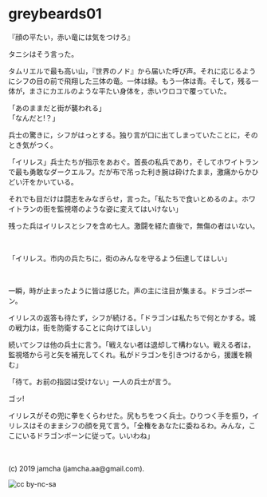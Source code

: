 

# greybeards01

『顔の平たい，赤い竜には気をつけろ』

タニシはそう言った。

タムリエルで最も高い山，『世界のノド』から届いた呼び声。それに応じるようにシフの目の前で飛翔した三体の竜。一体は緑。もう一体は青。そして，残る一体が，まさにカエルのような平たい身体を，赤いウロコで覆っていた。

「あのままだと街が襲われる」  
「なんだと!？」

兵士の驚きに，シフがはっとする。独り言が口に出てしまっていたことに，そのとき気がつく。

「イリレス」兵士たちが指示をあおぐ。首長の私兵であり，そしてホワイトランで最も勇敢なダークエルフ。だが布で吊った利き腕は砕けたまま，激痛からかひどい汗をかいている。

それでも目だけは闘志をみなぎらせ，言った。「私たちで食いとめるのよ。ホワイトランの街を監視塔のような姿に変えてはいけない」

残った兵はイリレスとシフを含め七人。激闘を経た直後で，無傷の者はいない。

<br>

「イリレス。市内の兵たちに，街のみんなを守るよう伝達してほしい」

<br>

一瞬，時が止まったように皆は感じた。声の主に注目が集まる。ドラゴンボーン。

イリレスの返答も待たず，シフが続ける。「ドラゴンは私たちで何とかする。城の戦力は，街を防衛することに向けてほしい」

続いてシフは他の兵士に言う。「戦えない者は退却して構わない。戦える者は，監視塔から弓と矢を補充してくれ。私がドラゴンを引きつけるから，援護を頼む」

「待て。お前の指図は受けない」一人の兵士が言う。

ゴッ!

イリレスがその兜に拳をくらわせた。尻もちをつく兵士。ひりつく手を振り，イリレスはそのままシフの顔を見て言う。「全権をあなたに委ねるわ。みんな，ここにいるドラゴンボーンに従って。いいわね」

<br>
<br>
(c) 2019 jamcha (jamcha.aa@gmail.com).

![cc by-nc-sa](https://i.creativecommons.org/l/by-nc-sa/4.0/88x31.png)

